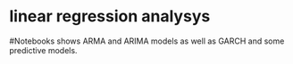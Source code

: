 # linear regression analysys 
#Notebooks shows ARMA and ARIMA models as well as GARCH and some predictive models.

